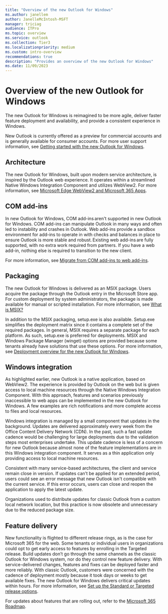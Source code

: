 ```yaml
---
title: "Overview of the new Outlook for Windows"
ms.author: janellem
author: JanelleMcIntosh-MSFT
manager: triciag
audience: ITPro
ms.topic: overview
ms.service: outlook
ms.collection: Tier3
ms.localizationpriority: medium
ms.custom: intro-overview
recommendations: true
description: "Provides an overview of the new Outlook for Windows"
ms.date: 11/09/2023
---
```


# Overview of the new Outlook for Windows

The new Outlook for Windows is reimagined to be more agile, deliver faster feature deployment and availability, and provide a consistent experience in Windows.

New Outlook is currently offered as a preview for commercial accounts and is generally available for consumer accounts. For more user support information, see [Getting started with the new Outlook for Windows](https://support.microsoft.com/office/656bb8d9-5a60-49b2-a98b-ba7822bc7627).

## Architecture

The new Outlook for Windows, built upon modern service architecture, is inspired by the Outlook web experience. It operates within a streamlined Native Windows Integration Component and utilizes WebView2. For more information, see [Microsoft Edge WebView2 and Microsoft 365 Apps](../deploy/webview2-install.md).

## COM add-ins

In new Outlook for Windows, COM add-ins aren't supported in new Outlook for Windows. COM add-ins can manipulate Outlook in many ways and often led to instability and crashes in Outlook. Web add-ins provide a sandbox environment for add-ins to operate in with checks and balances in place to ensure Outlook is more stable and robust. Existing web add-ins are fully supported, with no extra work required from partners. If you have a web add-in, nothing else is required to transition to the new client.  

For more information, see [Migrate from COM add-ins to web add-ins](./get-started/migrate-com-to-web-addins.md).

## Packaging

The new Outlook for Windows is delivered as an MSIX package. Users acquire the package through the Outlook entry in the Microsoft Store app. For custom deployment by system administrators, the package is made available for manual or scripted installation. For more information, see [What is MSIX?](/windows/msix/overview)

In addition to the MSIX packaging, setup.exe is also available. Setup.exe simplifies the deployment matrix since it contains a complete set of the required packages. In general, MSIX requires a separate package for each platform. As such, setup.exe is preferred for deployments. MSIX and Windows Package Manager (winget) options are provided because some tenants already have solutions that use these options. For more information, see [Deployment overview for the new Outlook for Windows](/microsoft-365-apps/outlook/get-started/deployment-new-outlook).

## Windows integration

As highlighted earlier, new Outlook is a native application, based on WebView2. The experience is provided by Outlook on the web but is given access to local machine resources through the Native Windows Integration Component. With this approach, features and scenarios previously inaccessible to web apps can be implemented in the new Outlook for Windows. A few examples are rich notifications and more complete access to files and local resources.

Windows integration is managed by a small component that updates in the background. Updates are delivered approximately every week from the Office Content Delivery Network (CDN). In the past, such a fast update cadence would be challenging for large deployments due to the validation steps most enterprises undertake. This update cadence is less of a concern for new Outlook because almost none of the feature implementations are in this Windows integration component. It serves as a thin application only providing access to local machine resources.

Consistent with many service-based architectures, the client and service remain close in version. If updates can’t be applied for an extended period, users could see an error message that new Outlook isn't compatible with the current service. If this error occurs, users can close and reopen the application to apply the latest update.

Organizations used to distribute updates for classic Outlook from a custom local network location, but this practice is now obsolete and unnecessary due to the reduced package size.

## Feature delivery

New functionality is flighted to different release rings, as is the case for Microsoft 365 for the web. Some tenants or individual users in organizations could opt to get early access to features by enrolling in the Targeted release. Build updates don’t go through the same channels as the classic Outlook for Windows system, nor do they control new feature delivery. With service-delivered changes, features and fixes can be deployed faster and more reliably. With classic Outlook, customers were concerned with the cadence of deployment mostly because it took days or weeks to get available fixes. The new Outlook for Windows delivers critical updates within hours. For more information, see [Set up the Standard or Targeted release options](/microsoft-365/admin/manage/release-options-in-office-365).

For updates about features that are rolling out, refer to the [Microsoft 365 Roadmap](https://aka.ms/newOutlookforWindows).
